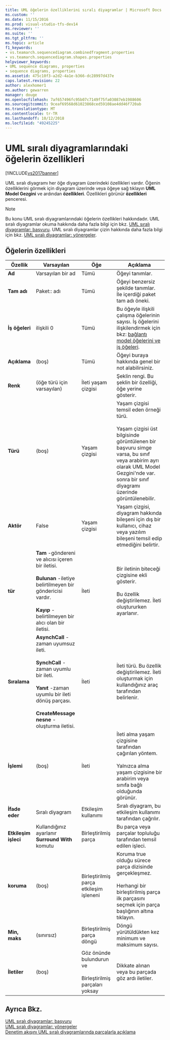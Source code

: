 ```yaml
---
title: UML öğelerin özelliklerini sıralı diyagramlar | Microsoft Docs
ms.custom: ''
ms.date: 11/15/2016
ms.prod: visual-studio-tfs-dev14
ms.reviewer: ''
ms.suite: ''
ms.tgt_pltfrm: ''
ms.topic: article
f1_keywords:
- vs.teamarch.sequencediagram.combinedfragment.properties
- vs.teamarch.sequencediagram.shapes.properties
helpviewer_keywords:
- UML sequence diagrams, properties
- sequence diagrams, properties
ms.assetid: 475c10f3-a2d2-4a1e-b366-dc28997d437e
caps.latest.revision: 22
author: alexhomer1
ms.author: gewarren
manager: douge
ms.openlocfilehash: 7af657496fc95b07c7149f75fa03087eb1988606
ms.sourcegitcommit: 9ceaf69568d61023868ced59108ae4dd46f720ab
ms.translationtype: MT
ms.contentlocale: tr-TR
ms.lasthandoff: 10/12/2018
ms.locfileid: "49245225"
---
```

# <a name="properties-of-elements-on-uml-sequence-diagrams"></a>UML sıralı diyagramlarındaki öğelerin özellikleri
[!INCLUDE[vs2017banner](../includes/vs2017banner.md)]

UML sıralı diyagramı her öğe diyagram üzerindeki özellikleri vardır. Öğenin özelliklerini görmek için diyagram üzerinde veya öğeye sağ tıklayın **UML Model Gezgini** ve ardından **özellikleri**. Özellikleri görünür **özellikleri** penceresi.  
  
> [!NOTE]
>  Bu konu UML sıralı diyagramlarındaki öğelerin özellikleri hakkındadır. UML sıralı diyagramlar okuma hakkında daha fazla bilgi için bkz. [UML sıralı diyagramlar: başvuru](../modeling/uml-sequence-diagrams-reference.md). UML sıralı diyagramlar çizin hakkında daha fazla bilgi için bkz. [UML sıralı diyagramlar: yönergeler](../modeling/uml-sequence-diagrams-guidelines.md).  
  
## <a name="properties-of-elements"></a>Öğelerin özellikleri  
  
|Özellik|Varsayılan|Öğe|Açıklama|  
|--------------|-------------|-------------|-----------------|  
|**Ad**|Varsayılan bir ad|Tümü|Öğeyi tanımlar.|  
|**Tam adı**|Paket:: adı|Tümü|Öğeyi benzersiz şekilde tanımlar. İle içerdiği paket tam adı öneki.|  
|**İş öğeleri**|ilişkili 0|Tümü|Bu öğeyle ilişkili çalışma öğelerinin sayısı. İş öğelerini ilişkilendirmek için bkz: [bağlantı model öğelerini ve iş öğeleri](../modeling/link-model-elements-and-work-items.md).|  
|**Açıklama**|(boş)|Tümü|Öğeyi buraya hakkında genel bir not alabilirsiniz.|  
|**Renk**|(öğe türü için varsayılan)|İleti yaşam çizgisi|Şeklin rengi. Bu şeklin bir özelliği, öğe yerine gösterir.|  
|**Türü**|(boş)|Yaşam çizgisi|Yaşam çizgisi temsil eden örneği türü.<br /><br /> Yaşam çizgisi üst bilgisinde görüntülenen bir başvuru simge varsa, bu sınıf veya arabirim ayrı olarak UML Model Gezgini'nde var. sonra bir sınıf diyagramı üzerinde görüntülenebilir.|  
|**Aktör**|False|Yaşam çizgisi|Yaşam çizgisi, diyagram hakkında bileşeni için dış bir kullanıcı, cihaz veya yazılım bileşeni temsil edip etmediğini belirtir.|  
|**tür**|**Tam** -göndereni ve alıcısı içeren bir iletisi.<br /><br /> **Bulunan** -iletiye belirtilmeyen bir göndericisi vardır.<br /><br /> **Kayıp** -belirtilmeyen bir alıcı olan bir iletisi.|İleti|Bir iletinin biteceği çizgisine ekli gösterir.<br /><br /> Bu özellik değiştirilemez. İleti oluştururken ayarlanır.|  
|**Sıralama**|**AsynchCall** -zaman uyumsuz ileti.<br /><br /> **SynchCall** -zaman uyumlu bir ileti.<br /><br /> **Yanıt** -zaman uyumlu bir ileti dönüş parçası.<br /><br /> **CreateMessage nesne** -oluşturma iletisi.|İleti|İleti türü. Bu özellik değiştirilemez. İleti oluşturmak için kullandığınız araç tarafından belirlenir.|  
|**İşlemi**|(boş)|İleti|İleti alma yaşam çizgisine tarafından çağırılan yöntem.<br /><br /> Yalnızca alma yaşam çizgisine bir arabirim veya sınıfa bağlı olduğunda görünür.|  
|**İfade eder**|Sıralı diyagram|Etkileşim kullanımı|Sıralı diyagram, bu etkileşim kullanımı tarafından çağrılır.|  
|**Etkileşim işleci**|Kullandığınız ayarlanır **Surround With** komutu|Birleştirilmiş parça|Bu parça veya parçalar topluluğu tarafından temsil edilen işleci.|  
|**koruma**|(boş)|Birleştirilmiş parça etkileşim işleneni|Koruma true olduğu sürece parça dizisinde gerçekleşmez.<br /><br /> Herhangi bir birleştirilmiş parça ilk parçasını seçmek için parça başlığının altına tıklayın.|  
|**Min, maks**|(sınırsız)|Birleştirilmiş parça döngü|Döngü yürütüldükten kez minimum ve maksimum sayısı.|  
|**İletiler**|(boş)|Göz önünde bulundurun ve<br /><br /> Birleştirilmiş parçaları yoksay|Dikkate alınan veya bu parçada göz ardı iletiler.|  
  
## <a name="see-also"></a>Ayrıca Bkz.  
 [UML sıralı diyagramlar: başvuru](../modeling/uml-sequence-diagrams-reference.md)   
 [UML sıralı diyagramlar: yönergeler](../modeling/uml-sequence-diagrams-guidelines.md)   
 [Denetim akışını UML sıralı diyagramlarında parçalarla açıklama](../modeling/describe-control-flow-with-fragments-on-uml-sequence-diagrams.md)



